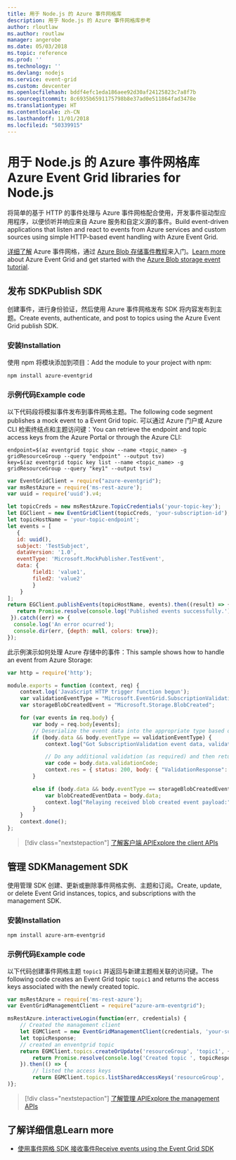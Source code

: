 ```yaml
---
title: 用于 Node.js 的 Azure 事件网格库
description: 用于 Node.js 的 Azure 事件网格库参考
author: rloutlaw
ms.author: routlaw
manager: angerobe
ms.date: 05/03/2018
ms.topic: reference
ms.prod: ''
ms.technology: ''
ms.devlang: nodejs
ms.service: event-grid
ms.custom: devcenter
ms.openlocfilehash: bddf4efc1eda186aee92d30af24125823c7a8f7b
ms.sourcegitcommit: 8c6935b6591175798b8e37ad0e511864fad3478e
ms.translationtype: HT
ms.contentlocale: zh-CN
ms.lasthandoff: 11/01/2018
ms.locfileid: "50339915"
---
```

# <a name="azure-event-grid-libraries-for-nodejs"></a><span data-ttu-id="314d0-103">用于 Node.js 的 Azure 事件网格库</span><span class="sxs-lookup"><span data-stu-id="314d0-103">Azure Event Grid libraries for Node.js</span></span>

<span data-ttu-id="314d0-104">将简单的基于 HTTP 的事件处理与 Azure 事件网格配合使用，开发事件驱动型应用程序，以便侦听并响应来自 Azure 服务和自定义源的事件。</span><span class="sxs-lookup"><span data-stu-id="314d0-104">Build event-driven applications that listen and react to events from Azure services and custom sources using simple HTTP-based event handling with Azure Event Grid.</span></span>

<span data-ttu-id="314d0-105">[详细了解](/azure/event-grid/overview) Azure 事件网格，通过 [Azure Blob 存储事件教程](/azure/storage/blobs/storage-blob-event-quickstart)来入门。</span><span class="sxs-lookup"><span data-stu-id="314d0-105">[Learn more](/azure/event-grid/overview) about Azure Event Grid and get started with the [Azure Blob storage event tutorial](/azure/storage/blobs/storage-blob-event-quickstart).</span></span> 

## <a name="publish-sdk"></a><span data-ttu-id="314d0-106">发布 SDK</span><span class="sxs-lookup"><span data-stu-id="314d0-106">Publish SDK</span></span>

<span data-ttu-id="314d0-107">创建事件，进行身份验证，然后使用 Azure 事件网格发布 SDK 将内容发布到主题。</span><span class="sxs-lookup"><span data-stu-id="314d0-107">Create events, authenticate, and post to topics using the Azure Event Grid publish SDK.</span></span>

### <a name="installation"></a><span data-ttu-id="314d0-108">安装</span><span class="sxs-lookup"><span data-stu-id="314d0-108">Installation</span></span>

<span data-ttu-id="314d0-109">使用 npm 将模块添加到项目：</span><span class="sxs-lookup"><span data-stu-id="314d0-109">Add the module to your project with npm:</span></span>

```bash
npm install azure-eventgrid
```

### <a name="example-code"></a><span data-ttu-id="314d0-110">示例代码</span><span class="sxs-lookup"><span data-stu-id="314d0-110">Example code</span></span>

<span data-ttu-id="314d0-111">以下代码段将模拟事件发布到事件网格主题。</span><span class="sxs-lookup"><span data-stu-id="314d0-111">The following code segment publishes a mock event to a Event Grid topic.</span></span> <span data-ttu-id="314d0-112">可以通过 Azure 门户或 Azure CLI 检索终结点和主题访问键：</span><span class="sxs-lookup"><span data-stu-id="314d0-112">You can retrieve the endpoint and topic access keys from the Azure Portal or through the Azure CLI:</span></span>

```azurecli-interactive
endpoint=$(az eventgrid topic show --name <topic_name> -g gridResourceGroup --query "endpoint" --output tsv)
key=$(az eventgrid topic key list --name <topic_name> -g gridResourceGroup --query "key1" --output tsv)
```

```javascript
var EventGridClient = require("azure-eventgrid");
var msRestAzure = require('ms-rest-azure');
var uuid = require('uuid').v4;

let topicCreds = new msRestAzure.TopicCredentials('your-topic-key');
let EGClient = new EventGridClient(topicCreds, 'your-subscription-id');
let topicHostName = 'your-topic-endpoint';
let events = [
   {
   id: uuid(),
   subject: 'TestSubject',
   dataVersion: '1.0',
   eventType: 'Microsoft.MockPublisher.TestEvent',
   data: {
        field1: 'value1',
        filed2: 'value2'
        }
    }
];
return EGClient.publishEvents(topicHostName, events).then((result) => {
   return Promise.resolve(console.log('Published events successfully.'));
 }).catch((err) => {
  console.log('An error ocurred');
  console.dir(err, {depth: null, colors: true});
});
```

<span data-ttu-id="314d0-113">此示例演示如何处理 Azure 存储中的事件：</span><span class="sxs-lookup"><span data-stu-id="314d0-113">This sample shows how to handle an event from Azure Storage:</span></span>

```javascript
var http = require('http');

module.exports = function (context, req) {
    context.log('JavaScript HTTP trigger function begun');
    var validationEventType = "Microsoft.EventGrid.SubscriptionValidationEvent";
    var storageBlobCreatedEvent = "Microsoft.Storage.BlobCreated";

    for (var events in req.body) {
        var body = req.body[events];
        // Deserialize the event data into the appropriate type based on event type  
        if (body.data && body.eventType == validationEventType) {
            context.log("Got SubscriptionValidation event data, validation code: " + body.data.validationCode + " topic: " + body.topic);

            // Do any additional validation (as required) and then return back the below response
            var code = body.data.validationCode;
            context.res = { status: 200, body: { "ValidationResponse": code } };
        }

        else if (body.data && body.eventType == storageBlobCreatedEvent) {
            var blobCreatedEventData = body.data;
            context.log("Relaying received blob created event payload:" + JSON.stringify(blobCreatedEventData));
        }
    }
    context.done();
};
```

> [!div class="nextstepaction"]
> [<span data-ttu-id="314d0-114">了解客户端 API</span><span class="sxs-lookup"><span data-stu-id="314d0-114">Explore the client APIs</span></span>](/javascript/api/overview/azure/eventgrid/client)

## <a name="management-sdk"></a><span data-ttu-id="314d0-115">管理 SDK</span><span class="sxs-lookup"><span data-stu-id="314d0-115">Management SDK</span></span>

<span data-ttu-id="314d0-116">使用管理 SDK 创建、更新或删除事件网格实例、主题和订阅。</span><span class="sxs-lookup"><span data-stu-id="314d0-116">Create, update, or delete Event Grid instances, topics, and subscriptions with the management SDK.</span></span>

### <a name="installation"></a><span data-ttu-id="314d0-117">安装</span><span class="sxs-lookup"><span data-stu-id="314d0-117">Installation</span></span>

```
npm install azure-arm-eventgrid
```

### <a name="example-code"></a><span data-ttu-id="314d0-118">示例代码</span><span class="sxs-lookup"><span data-stu-id="314d0-118">Example code</span></span>

<span data-ttu-id="314d0-119">以下代码创建事件网格主题 `topic1` 并返回与新建主题相关联的访问键。</span><span class="sxs-lookup"><span data-stu-id="314d0-119">The following code creates an Event Grid topic `topic1` and returns the access keys associated with the newly created topic.</span></span>

```javascript
var msRestAzure = require('ms-rest-azure');
var EventGridManagementClient = require("azure-arm-eventgrid");

msRestAzure.interactiveLogin(function(err, credentials) {
    // Created the management client
    let EGMClient = new EventGridManagementClient(credentials, 'your-subscription-id');
    let topicResponse;
    // created an enventgrid topic
    return EGMClient.topics.createOrUpdate('resourceGroup', 'topic1', { location: 'westus' }).then((topicResponse) => {
        return Promise.resolve(console.log('Created topic ', topicResponse));
    }).then(() => {
        // listed the access keys
        return EGMClient.topics.listSharedAccessKeys('resourceGroup', 'topic1')}
)};
```

> [!div class="nextstepaction"]
> [<span data-ttu-id="314d0-120">了解管理 API</span><span class="sxs-lookup"><span data-stu-id="314d0-120">Explore the management APIs</span></span>](/javascript/api/overview/azure/eventgrid/management)

## <a name="learn-more"></a><span data-ttu-id="314d0-121">了解详细信息</span><span class="sxs-lookup"><span data-stu-id="314d0-121">Learn more</span></span>

- [<span data-ttu-id="314d0-122">使用事件网格 SDK 接收事件</span><span class="sxs-lookup"><span data-stu-id="314d0-122">Receive events using the Event Grid SDK</span></span>](/azure/event-grid/receive-events)
